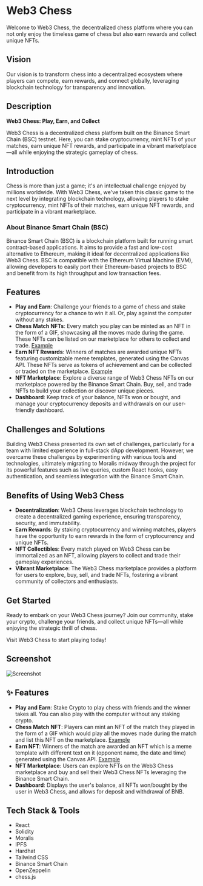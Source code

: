 # Web3 Chess

Welcome to Web3 Chess, the decentralized chess platform where you can not only enjoy the timeless game of chess but also earn rewards and collect unique NFTs.

## Vision

Our vision is to transform chess into a decentralized ecosystem where players can compete, earn rewards, and connect globally, leveraging blockchain technology for transparency and innovation.

## Description

**Web3 Chess: Play, Earn, and Collect**

Web3 Chess is a decentralized chess platform built on the Binance Smart Chain (BSC) testnet. Here, you can stake cryptocurrency, mint NFTs of your matches, earn unique NFT rewards, and participate in a vibrant marketplace—all while enjoying the strategic gameplay of chess.

## Introduction

Chess is more than just a game; it's an intellectual challenge enjoyed by millions worldwide. With Web3 Chess, we've taken this classic game to the next level by integrating blockchain technology, allowing players to stake cryptocurrency, mint NFTs of their matches, earn unique NFT rewards, and participate in a vibrant marketplace.

### About Binance Smart Chain (BSC)
Binance Smart Chain (BSC) is a blockchain platform built for running smart contract-based applications. It aims to provide a fast and low-cost alternative to Ethereum, making it ideal for decentralized applications like Web3 Chess. BSC is compatible with the Ethereum Virtual Machine (EVM), allowing developers to easily port their Ethereum-based projects to BSC and benefit from its high throughput and low transaction fees.

## Features

- **Play and Earn**: Challenge your friends to a game of chess and stake cryptocurrency for a chance to win it all. Or, play against the computer without any stakes.
- **Chess Match NFTs**: Every match you play can be minted as an NFT in the form of a GIF, showcasing all the moves made during the game. These NFTs can be listed on our marketplace for others to collect and trade. [Example](https://drive.google.com/file/d/1BC-vxcBaLHhLk0QbHLtO9ZLF3Ky3IIIG/view?usp=sharing)
- **Earn NFT Rewards**: Winners of matches are awarded unique NFTs featuring customizable meme templates, generated using the Canvas API. These NFTs serve as tokens of achievement and can be collected or traded on the marketplace. [Example](https://drive.google.com/file/d/17D8kcoC8g9celsO9cVAsfnptFDvprIUU/view?usp=sharing)
- **NFT Marketplace**: Explore a diverse range of Web3 Chess NFTs on our marketplace powered by the Binance Smart Chain. Buy, sell, and trade NFTs to build your collection or discover unique pieces.
- **Dashboard**: Keep track of your balance, NFTs won or bought, and manage your cryptocurrency deposits and withdrawals on our user-friendly dashboard.

## Challenges and Solutions

Building Web3 Chess presented its own set of challenges, particularly for a team with limited experience in full-stack dApp development. However, we overcame these challenges by experimenting with various tools and technologies, ultimately migrating to Moralis midway through the project for its powerful features such as live queries, custom React hooks, easy authentication, and seamless integration with the Binance Smart Chain.

## Benefits of Using Web3 Chess

- **Decentralization**: Web3 Chess leverages blockchain technology to create a decentralized gaming experience, ensuring transparency, security, and immutability.
- **Earn Rewards**: By staking cryptocurrency and winning matches, players have the opportunity to earn rewards in the form of cryptocurrency and unique NFTs.
- **NFT Collectibles**: Every match played on Web3 Chess can be immortalized as an NFT, allowing players to collect and trade their gameplay experiences.
- **Vibrant Marketplace**: The Web3 Chess marketplace provides a platform for users to explore, buy, sell, and trade NFTs, fostering a vibrant community of collectors and enthusiasts.

## Get Started

Ready to embark on your Web3 Chess journey? Join our community, stake your crypto, challenge your friends, and collect unique NFTs—all while enjoying the strategic thrill of chess.

Visit Web3 Chess to start playing today!




## Screenshot

![Screenshot](https://user-images.githubusercontent.com/53316345/145725775-06f3ddd8-bedd-474f-9d89-74999ad3dcd6.png)

## ✨ Features

- **Play and Earn**: Stake Crypto to play chess with friends and the winner takes all. You can also play with the computer without any staking crypto.
- **Chess Match NFT**: Players can mint an NFT of the match they played in the form of a GIF which would play all the moves made during the match and list this NFT on the marketplace. [Example](https://drive.google.com/file/d/1BC-vxcBaLHhLk0QbHLtO9ZLF3Ky3IIIG/view?usp=sharing)
- **Earn NFT**: Winners of the match are awarded an NFT which is a meme template with different text on it (opponent name, the date and time) generated using the Canvas API. [Example](https://drive.google.com/file/d/17D8kcoC8g9celsO9cVAsfnptFDvprIUU/view?usp=sharing)
- **NFT Marketplace**: Users can explore NFTs on the Web3 Chess marketplace and buy and sell their Web3 Chess NFTs leveraging the Binance Smart Chain.
- **Dashboard**: Displays the user's balance, all NFTs won/bought by the user in Web3 Chess, and allows for deposit and withdrawal of BNB.

## Tech Stack & Tools

- React
- Solidity
- Moralis
- IPFS
- Hardhat
- Tailwind CSS
- Binance Smart Chain
- OpenZeppelin
- chess.js

